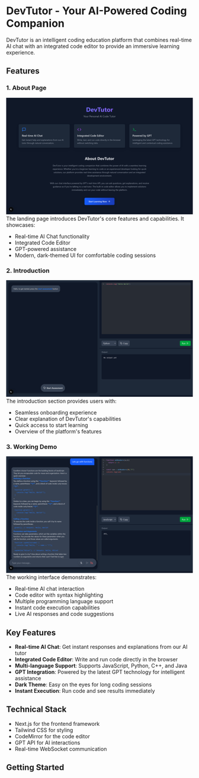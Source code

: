 # DevTutor - Your AI-Powered Coding Companion

DevTutor is an intelligent coding education platform that combines real-time AI chat with an integrated code editor to provide an immersive learning experience.

## Features

### 1. About Page
![About Page](public/about.png)
The landing page introduces DevTutor's core features and capabilities. It showcases:
- Real-time AI Chat functionality
- Integrated Code Editor
- GPT-powered assistance
- Modern, dark-themed UI for comfortable coding sessions

### 2. Introduction
![Introduction](public/intro.png)
The introduction section provides users with:
- Seamless onboarding experience
- Clear explanation of DevTutor's capabilities
- Quick access to start learning
- Overview of the platform's features

### 3. Working Demo
![Working Demo](public/working.png)
The working interface demonstrates:
- Real-time AI chat interaction
- Code editor with syntax highlighting
- Multiple programming language support
- Instant code execution capabilities
- Live AI responses and code suggestions

## Key Features

- **Real-time AI Chat**: Get instant responses and explanations from our AI tutor
- **Integrated Code Editor**: Write and run code directly in the browser
- **Multi-language Support**: Supports JavaScript, Python, C++, and Java
- **GPT Integration**: Powered by the latest GPT technology for intelligent assistance
- **Dark Theme**: Easy on the eyes for long coding sessions
- **Instant Execution**: Run code and see results immediately

## Technical Stack

- Next.js for the frontend framework
- Tailwind CSS for styling
- CodeMirror for the code editor
- GPT API for AI interactions
- Real-time WebSocket communication

## Getting Started



